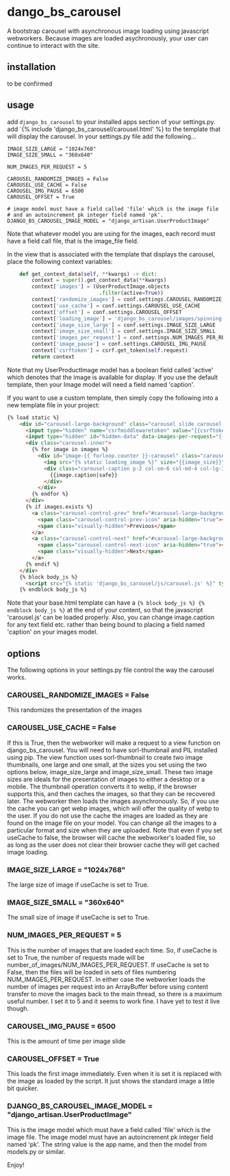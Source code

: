 # dango_bs_carousel
A bootstrap carousel with asynchronous image loading using javascript webworkers.  Because images are loaded asychronously, your user can continue to interact with the site.

## installation
to be confirmed

## usage
add `django_bs_carousel` to your installed apps section of your settings.py.
add `{% include 'django_bs_carousel/carousel.html' %} to the template that will display the carousel.
In your settings.py file add the following...
```
IMAGE_SIZE_LARGE = "1024x768"
IMAGE_SIZE_SMALL = "360x640"

NUM_IMAGES_PER_REQUEST = 5

CAROUSEL_RANDOMIZE_IMAGES = False
CAROUSEL_USE_CACHE = False
CAROUSEL_IMG_PAUSE = 6500
CAROUSEL_OFFSET = True

# image model must have a field called 'file' which is the image file
# and an autoincrement pk integer field named 'pk'.
DJANGO_BS_CAROUSEL_IMAGE_MODEL = "django_artisan.UserProductImage"
```
Note that whatever model you are using for the images, each record must have a field call file, that is the image_file field.

In the view that is associated with the template that displays the carousel, place the following context variables:
```python
    def get_context_data(self, **kwargs) -> dict:
        context = super().get_context_data(**kwargs)
        context['images'] = (UserProductImage.objects
                              .filter(active=True))
        context['randomize_images'] = conf.settings.CAROUSEL_RANDOMIZE_IMAGES
        context['use_cache'] = conf.settings.CAROUSEL_USE_CACHE
        context['offset'] = conf.settings.CAROUSEL_OFFSET
        context['loading_image'] = 'django_bs_carousel/images/spinning-circles.svg'
        context['image_size_large'] = conf.settings.IMAGE_SIZE_LARGE
        context['image_size_small'] = conf.settings.IMAGE_SIZE_SMALL
        context['images_per_request'] = conf.settings.NUM_IMAGES_PER_REQUEST
        context['image_pause'] = conf.settings.CAROUSEL_IMG_PAUSE
        context['csrftoken'] = csrf.get_token(self.request)
        return context

```
Note that my UserProductImage model has a boolean field called 'active' which denotes that the image is available for display.
If you use the default template, then your Image model will need a field named 'caption'.

If you want to use a custom template, then simply copy the following into a new template file in your project:
```html
{% load static %}
    <div id="carousel-large-background" class="carousel slide carousel-fade" data-bs-interval="{{image_pause}}" data-bs-ride="carousel" data-bs-pause="false">
      <input type="hidden" name="csrfmiddlewaretoken" value="{{csrftoken}}">
      <input type="hidden" id="hidden-data" data-images-per-request="{{images_per_request}}" data-use-cache="{{use_cache}}" data-randomize-images="{{randomize_images}}" data-loading-image="{% static loading_image %}" data-image-size-large="{{image_size_large}}" data-image-size-small="{{image_size_small}}" data-offset="{{offset}}">
      <div class="carousel-inner">
        {% for image in images %}
          <div id="image-{{ forloop.counter }}-carousel" class="carousel-item">
            <img src="{% static loading_image %}" size="{{image_size}}" height="100%" class="carousel-image" id="{{image.id}}" data-image-src="{{image.file.url}}">
            <div class="carousel-caption p-2 col-sm-6 col-md-4 col-lg-3 d-md-block text-white">
              {{image.caption|safe}}
            </div>
          </div>
        {% endfor %}
      </div>
      {% if images.exists %}
        <a class="carousel-control-prev" href="#carousel-large-background" role="button" data-bs-slide="prev">
          <span class="carousel-control-prev-icon" aria-hidden="true"></span>
          <span class="visually-hidden">Previous</span>
        </a>
        <a class="carousel-control-next" href="#carousel-large-background" role="button" data-bs-slide="next">
          <span class="carousel-control-next-icon" aria-hidden="true"></span>
          <span class="visually-hidden">Next</span>
        </a>
      {% endif %}
    </div>
    {% block body_js %}
      <script src="{% static 'django_bs_carousel/js/carousel.js' %}" type="application/javascript" referrerpolicy="origin" defer=""></script>
    {% endblock body_js %}
```
Note that your base.html template can have a `{% block body_js %} {% endblock body_js %}` at the end of your content, so that the javascript 'carousel.js' can be loaded properly.  Also, you can change image.caption for any text field etc. rather than being bound to placing a field named 'caption' on your images model.

## options
The following options in your settings.py file control the way the carousel works.

### CAROUSEL_RANDOMIZE_IMAGES = False
This randomizes the presentation of the images
### CAROUSEL_USE_CACHE = False
If this is True, then the webworker will make a request to a view function on django_bs_carousel.  You will need to have sorl-thumbnail and PIL installed using pip.  The view function uses sorl-thumbnail to create two image thumbnails, one large and one small, at the sizes you set using the two options below, image_size_large and image_size_small.  These two image sizes are ideals for the presentation of images to either a desktop or a mobile.  The thumbnail operation converts it to webp, if the browser supports this, and then caches the images, so that they can be recovered later.  The webworker then loads the images asynchronously.  So, if you use the cache you can get webp images, which will offer the quality of webp to the user.  If you do not use the cache the images are loaded as they are found on the image file on your model.  You can change all the images to a particular format and size when they are uploaded.  Note that even if you set useCache to false, the browser will cache the webworker's loaded file, so as long as the user does not clear their browser cache they will get cached image loading.
### IMAGE_SIZE_LARGE = "1024x768"
The large size of image if useCache is set to True.
### IMAGE_SIZE_SMALL = "360x640"
The small size of image if useCache is set to True.
### NUM_IMAGES_PER_REQUEST = 5
This is the number of images that are loaded each time.  So, if useCache is set to True, the number of requests made will be number_of_images/NUM_IMAGES_PER_REQUEST.  If useCache is set to False, then the files will be loaded in sets of files numbering NUM_IMAGES_PER_REQUEST.  In either case the webworker loads the number of images per request into an ArrayBuffer before using content transfer to move the images back to the main thread, so there is a maximum useful number.  I set it to 5 and it seems to work fine.  I have yet to test it live though.
### CAROUSEL_IMG_PAUSE = 6500
This is the amount of time per image slide
### CAROUSEL_OFFSET = True
This loads the first image immediately.  Even when it is set it is replaced with the image as loaded by the script.  It just shows the standard image a little bit quicker.

### DJANGO_BS_CAROUSEL_IMAGE_MODEL = "django_artisan.UserProductImage"
This is the image model which must have a field called 'file' which is the image file.  The image model must have an autoincrement pk integer field named 'pk'.
The string value is the app name, and then the model from models.py or similar.

Enjoy!
